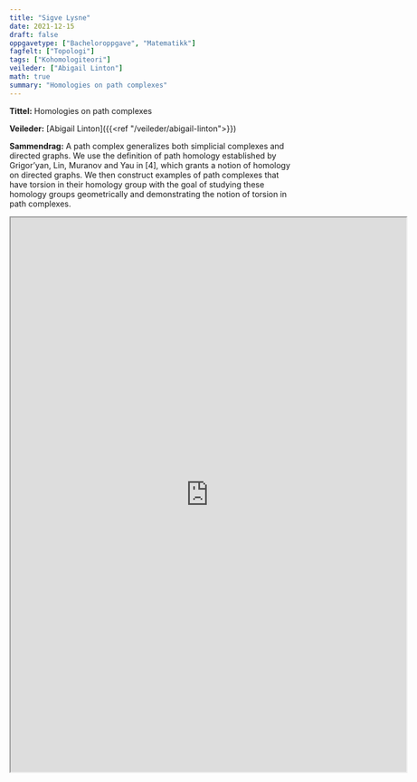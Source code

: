 ```yaml
---
title: "Sigve Lysne"
date: 2021-12-15
draft: false
oppgavetype: ["Bacheloroppgave", "Matematikk"]
fagfelt: ["Topologi"]
tags: ["Kohomologiteori"]
veileder: ["Abigail Linton"]
math: true
summary: "Homologies on path complexes"
---
```


**Tittel:** Homologies on path complexes

**Veileder:** [Abigail Linton]({{<ref "/veileder/abigail-linton">}})

**Sammendrag:** A path complex generalizes both simplicial complexes and directed graphs. We use the definition of path homology established by Grigor’yan, Lin, Muranov and Yau in [4], which grants a notion of homology on directed graphs. We then construct examples of path complexes that have torsion in their homology group with the goal of studying these homology groups geometrically and demonstrating the notion of torsion in path complexes.


<iframe src="https://drive.google.com/file/d/1s5QkLHYQuNhcHgehb6RARF5YHX9J6VkZ/preview" width="700" height="980" allow="autoplay"></iframe> 